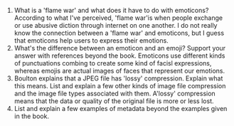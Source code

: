 
1. What is a 'flame war' and what does it have to do with emoticons?
	According to what I've perceived, 'flame war'is when people exchange or use abusive diction through internet on one another. I do not really know the connection between a 'flame war' and emoticons, but I guess that emoticons help users to express their emotions.
2. What's the difference between an emoticon and an emoji? Support your answer with references beyond the book.
	Emoticons use different kinds of punctuations combing to create some kind of facisl expressions, whereas emojis are actual images of faces that represent our emotions. 
3. Boulton explains that a JPEG file has 'lossy' compression. Explain what this means. List and explain a few other kinds of image file compression and the image file types associated with them.
	A'lossy' compression means that the data or quality of the original file is more or less lost. 
4. List and explain a few examples of metadata beyond the examples given in the book.